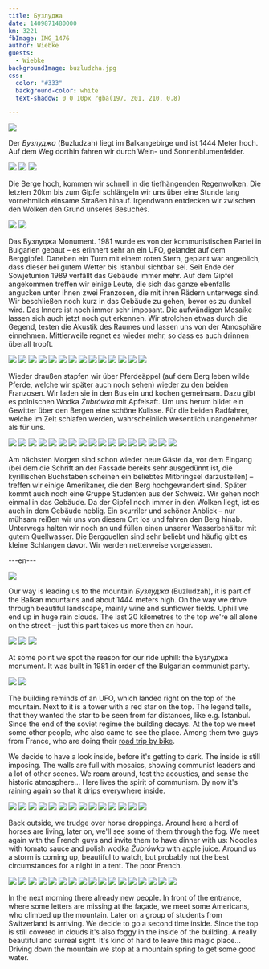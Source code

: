 ```yaml
---
title: Бузлуджа
date: 1409871480000
km: 3221
fbImage: IMG_1476
author: Wiebke
guests:
  - Wiebke
backgroundImage: buzludzha.jpg
css:
  color: "#333"
  background-color: white
  text-shadow: 0 0 10px rgba(197, 201, 210, 0.8)

---
```


![](IMG_1222)

Der *Бузлуджа* (Buzludzah) liegt im Balkangebirge und ist 1444 Meter hoch. Auf dem Weg dorthin fahren wir durch Wein- und Sonnenblumenfelder. 

![](IMG_1233)
![](IMG_1293)
![](IMG_1241)

Die Berge hoch, kommen wir schnell in die tiefhängenden Regenwolken. Die letzten 20km bis zum Gipfel schlängeln wir uns über eine Stunde lang vornehmlich einsame Straßen hinauf. Irgendwann entdecken wir zwischen den Wolken den Grund unseres Besuches. 

![](IMG_1257)
![](IMG_1263)

Das Бузлуджа Monument. 1981 wurde es von der kommunistischen Partei in Bulgarien gebaut – es erinnert sehr an ein UFO, gelandet auf dem Berggipfel. Daneben ein Turm mit einem roten Stern, geplant war angeblich, dass dieser bei gutem Wetter bis Istanbul sichtbar sei. Seit Ende der Sowjetunion 1989 verfällt das Gebäude immer mehr. Auf dem Gipfel angekommen treffen wir einige Leute, die sich das ganze ebenfalls angucken unter ihnen zwei Franzosen, die mit ihren Rädern unterwegs sind. Wir beschließen noch kurz in das Gebäude zu gehen, bevor es zu dunkel wird. Das Innere ist noch immer sehr imposant. Die aufwändigen Mosaike lassen sich auch jetzt noch gut erkennen. Wir strolchen etwas durch die Gegend, testen die Akustik des Raumes und lassen uns von der Atmosphäre einnehmen. Mittlerweile regnet es wieder mehr, so dass es auch drinnen überall tropft. 

![](IMG_1288)
![](IMG_1291)
![](IMG_1292)
![](IMG_1304)
![](IMG_1306)
![](IMG_1318)
![](IMG_1324)
![](IMG_1330)
![](IMG_1336)
![](IMG_1346)
![](IMG_1348)
![](IMG_1353)
![](IMG_1362)
![](IMG_1366)

Wieder draußen stapfen wir über Pferdeäppel (auf dem Berg leben wilde Pferde, welche wir später auch noch sehen) wieder zu den beiden Franzosen. Wir laden sie in den Bus ein und kochen gemeinsam. Dazu gibt es polnischen Wodka *Żubrówka* mit Apfelsaft. Um uns herum bildet ein Gewitter über den Bergen eine schöne Kulisse. Für die beiden Radfahrer, welche im Zelt schlafen werden, wahrscheinlich wesentlich unangenehmer als für uns.

![](IMG_1375)
![](IMG_1386)
![](IMG_1392)
![](IMG_1398)
![](IMG_1403)
![](IMG_1417)
![](IMG_1420)
![](IMG_1430)
![](IMG_1433)
![](IMG_1442)
![](IMG_1445)
![](IMG_1448)
![](IMG_1451)
![](IMG_1469)
![](IMG_1472)
![](IMG_1474)
![](IMG_1476)

Am nächsten Morgen sind schon wieder neue Gäste da, vor dem Eingang (bei dem die Schrift an der Fassade bereits sehr ausgedünnt ist, die kyrillischen Buchstaben scheinen ein beliebtes Mitbringsel darzustellen) – treffen wir einige Amerikaner, die den Berg hochgewandert sind. Später kommt auch noch eine Gruppe Studenten aus der Schweiz. Wir gehen noch einmal in das Gebäude. Da der Gipfel noch immer in den Wolken liegt, ist es auch in dem Gebäude neblig. Ein skurriler und schöner Anblick – nur mühsam reißen wir uns von diesem Ort los und fahren den Berg hinab. Unterwegs halten wir noch an und füllen einen unserer Wasserbehälter mit gutem Quellwasser. Die Bergquellen sind sehr beliebt und häufig gibt es kleine Schlangen davor. Wir werden netterweise vorgelassen.

---en---

![](IMG_1222)

Our way is leading us to the mountain *Бузлуджа* (Buzludzah), it is part of the Balkan mountains and about 1444 meters high. On the way we drive through beautiful landscape, mainly wine and sunflower fields. Uphill we end up in huge rain clouds. The last 20 kilometres to the top we're all alone on the street – just this part takes us more then an hour.

![](IMG_1233)
![](IMG_1293)
![](IMG_1241)

At some point we spot the reason for our ride uphill: the Бузлуджа monument. It was built in 1981 in order of the Bulgarian communist party. 

![](IMG_1257)
![](IMG_1263)

The building reminds of an UFO, which landed right on the top of the mountain. Next to it is a tower with a red star on the top. The legend tells, that they wanted the star to be seen from far distances, like e.g. Istanbul. Since the end of the soviet regime the building decays. At the top we meet some other people, who also came to see the place. Among them two guys from France, who are doing their [road trip by bike](http://horizonsnoma.tumblr.com/).

We decide to have a look inside, before it's getting to dark. The inside is still imposing. The walls are full with mosaics, showing communist leaders and a lot of other scenes. We roam around, test the acoustics, and sense the historic atmosphere… Here lives the spirit of communism. By now it's raining again so that it drips everywhere inside. 

![](IMG_1288)
![](IMG_1291)
![](IMG_1292)
![](IMG_1304)
![](IMG_1306)
![](IMG_1318)
![](IMG_1324)
![](IMG_1330)
![](IMG_1336)
![](IMG_1346)
![](IMG_1348)
![](IMG_1353)
![](IMG_1362)
![](IMG_1366)

Back outside, we trudge over horse droppings. Around here a herd of horses are living, later on, we'll see some of them through the fog. We meet again with the French guys and invite them to have dinner with us: Noodles with tomato sauce and polish wodka *Żubrówka* with apple juice. Around us a storm is coming up, beautiful to watch, but probably not the best circumstances for a night in a tent. The poor French.

![](IMG_1375)
![](IMG_1386)
![](IMG_1392)
![](IMG_1398)
![](IMG_1403)
![](IMG_1417)
![](IMG_1420)
![](IMG_1430)
![](IMG_1433)
![](IMG_1442)
![](IMG_1445)
![](IMG_1448)
![](IMG_1451)
![](IMG_1469)
![](IMG_1472)
![](IMG_1474)
![](IMG_1476)

In the next morning there already new people. In front of the entrance, where some letters are missing at the façade, we meet some Americans, who climbed up the mountain. Later on a group of students from Switzerland is arriving. We decide to go a second time inside. Since the top is still covered in clouds it's also foggy in the inside of the building. A really beautiful and surreal sight. It's kind of hard to leave this magic place… Driving down the mountain we stop at a mountain spring to get some good water.